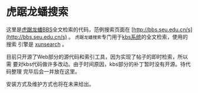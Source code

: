 # 虎踞龙蟠搜索

 这里是[虎踞龙蟠BBS](http://bbs.seu.edu.cn)全文检索的代码，范例搜索页面在
 [http://bbs.seu.edu.cn/s](http://bbs.seu.edu.cn/s) 。
 `虎踞龙蟠搜索`专门用于[kbs系统](http://dev.kcn.cn/)的全文检索，使用的搜索
 引擎是 [xunsearch](https://github.com/hightman/xunsearch) 。

 目前只开源了Web部分的源代码和索引工具，因为实现了帖子的即时检索，所以需
 要对kbs代码做许多改动。由于时间原因，kbs部分的补丁暂时没有开源。待代码整理
 完毕后会一并放在这里。

 安装方式及维护方式也将在未来给出。

